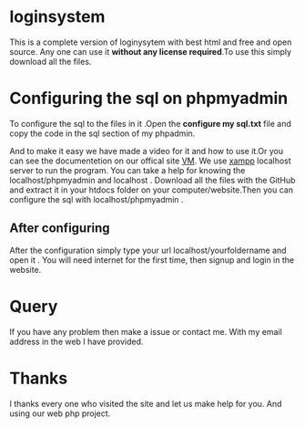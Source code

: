 # loginsystem 

This is a complete version of loginysytem with best html and free and open source. Any one can use it **without any license required**.To use this simply download all the files.

# Configuring the sql on phpmyadmin

To configure the sql to the files in it .Open the **configure my sql.txt** file and copy the code in the sql section of my phpadmin.

And to make it easy we have made a video for it and how to use it.Or you can see the documentetion on our offical site [VM](http://gestyy.com/wPEag9). We use [xampp](http://gestyy.com/wPEaYu) localhost server to run the program. You can take a help for knowing the localhost/phpmyadmin and localhost . Download all the files with the GitHub and extract it in your htdocs folder on your computer/website.Then you can configure the sql with localhost/phpmyadmin .

## After configuring 

After the configuration simply type your url localhost/yourfoldername and open it . You will need internet for the first time, then signup and login in the website.

# Query 

If you have any problem then make a issue or contact me. With my email address in the web I have provided.

# Thanks

I thanks every one who visited the site and let us make help for you. And using our web php project.
